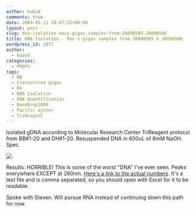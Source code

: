 ```yaml
---
author: kubu4
comments: true
date: 2009-05-11 18:07:22+00:00
layout: post
slug: dna-isolation-macs-gigas-samples-from-20090505-20090506
title: DNA Isolation - Mac's gigas samples from 20090505 & 20090506
wordpress_id: 1077
author:
  - kubu4
categories:
  - PROPS
tags:
  - BB
  - Crassostrea gigas
  - DH
  - DNA Isolation
  - DNA Quantification
  - NanoDrop1000
  - Pacific oyster
  - TriReagent
---
```


Isolated gDNA according to Molecular Research Center TriReagent protocol from BB#1-20 and DH#1-20. Resuspended DNA in 600uL of 8mM NaOH. Spec.

![](http://eagle.fish.washington.edu/Arabidopsis/20090512%20gDNA%20plots%20SJW.jpg)

Results: HORRIBLE! This is some of the worst "DNA" I've ever seen. Peaks everywhere EXCEPT at 260nm. [Here's a link to the actual numbers](http://eagle.fish.washington.edu/Arabidopsis/20090512%20gDNA%20SJW.txt). It's a text file and is comma separated, so you should open with Excel for it to be readable.

Spoke with Steven. Will pursue RNA instead of continuing down this path for now.

